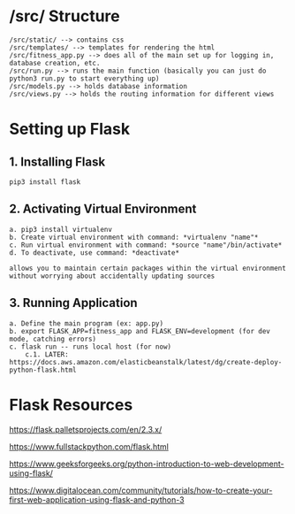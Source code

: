 # /src/ Structure 

    /src/static/ --> contains css
    /src/templates/ --> templates for rendering the html
    /src/fitness_app.py --> does all of the main set up for logging in, database creation, etc. 
    /src/run.py --> runs the main function (basically you can just do python3 run.py to start everything up)
    /src/models.py --> holds database information
    /src/views.py --> holds the routing information for different views


# Setting up Flask 

## 1. Installing Flask

    pip3 install flask

## 2. Activating Virtual Environment 

    a. pip3 install virtualenv
    b. Create virtual environment with command: *virtualenv "name"*
    c. Run virtual environment with command: *source "name"/bin/activate*
    d. To deactivate, use command: *deactivate*

    allows you to maintain certain packages within the virtual environment without worrying about accidentally updating sources 

## 3. Running Application 

    a. Define the main program (ex: app.py)
    b. export FLASK_APP=fitness_app and FLASK_ENV=development (for dev mode, catching errors)
    c. flask run -- runs local host (for now)
        c.1. LATER: https://docs.aws.amazon.com/elasticbeanstalk/latest/dg/create-deploy-python-flask.html 

# Flask Resources

https://flask.palletsprojects.com/en/2.3.x/ 

https://www.fullstackpython.com/flask.html

https://www.geeksforgeeks.org/python-introduction-to-web-development-using-flask/

https://www.digitalocean.com/community/tutorials/how-to-create-your-first-web-application-using-flask-and-python-3
